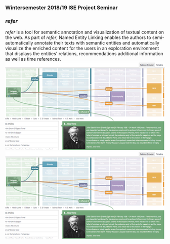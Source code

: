 ### Wintersemester 2018/19 ISE Project Seminar

### _refer_ 
_refer_ is a tool for semantic annotation and visualization of textual content on the web. As part of _refer_, Named Entity Linking enables the authors to semi-automatically annotate their texts with semantic entities and automatically visualize the enriched content for the users in an exploration environment that displays the entities' relations, recommendations additional information as well as time references. 
![refer](https://github.com/ISE-FIZKarlsruhe/ISE-FIZKarlsruhe.github.io/blob/master/refer.png)
![Octocat](https://github.com/ISE-FIZKarlsruhe/ISE-FIZKarlsruhe.github.io/blob/master/refer.png)

